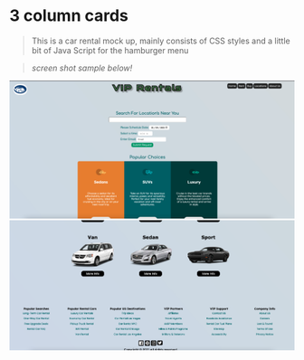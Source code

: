 # 3 column cards

> This is a car rental mock up, mainly consists of CSS styles and a little bit of Java Script for the hamburger menu

> *screen shot sample below!*

![](./md-images/ScreenShot.png?raw=true) 
![](./md-images/ScreenShot2.png?raw=true) 